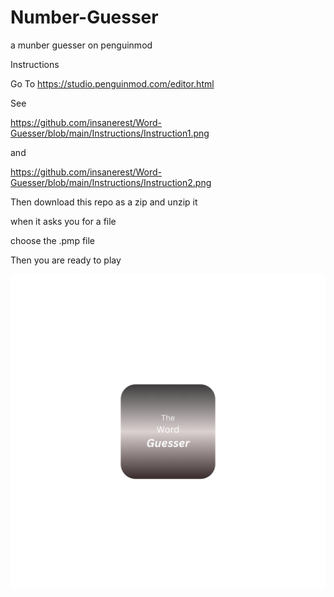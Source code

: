 # Number-Guesser
a munber guesser on penguinmod

Instructions

Go To https://studio.penguinmod.com/editor.html

See

https://github.com/insanerest/Word-Guesser/blob/main/Instructions/Instruction1.png

and

https://github.com/insanerest/Word-Guesser/blob/main/Instructions/Instruction2.png

Then download this repo as a zip and unzip it

when it asks you for a file

choose the .pmp file

Then you are ready to play





![Blocket](https://github.com/insanerest/Number-Guesser/blob/main/Word-Guesser.png)
